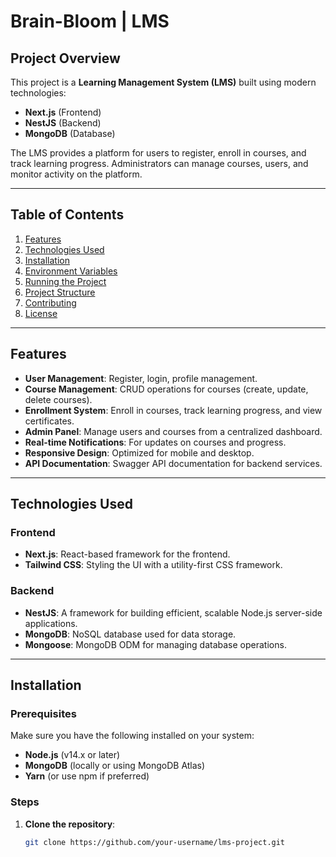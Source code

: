 # Brain-Bloom | LMS

## Project Overview

This project is a **Learning Management System (LMS)** built using modern technologies:
- **Next.js** (Frontend)
- **NestJS** (Backend)
- **MongoDB** (Database)

The LMS provides a platform for users to register, enroll in courses, and track learning progress. Administrators can manage courses, users, and monitor activity on the platform.

---

## Table of Contents

1. [Features](#features)
2. [Technologies Used](#technologies-used)
3. [Installation](#installation)
4. [Environment Variables](#environment-variables)
5. [Running the Project](#running-the-project)
6. [Project Structure](#project-structure)
7. [Contributing](#contributing)
8. [License](#license)

---

## Features

- **User Management**: Register, login, profile management.
- **Course Management**: CRUD operations for courses (create, update, delete courses).
- **Enrollment System**: Enroll in courses, track learning progress, and view certificates.
- **Admin Panel**: Manage users and courses from a centralized dashboard.
- **Real-time Notifications**: For updates on courses and progress.
- **Responsive Design**: Optimized for mobile and desktop.
- **API Documentation**: Swagger API documentation for backend services.

---

## Technologies Used

### Frontend
- **Next.js**: React-based framework for the frontend.
- **Tailwind CSS**: Styling the UI with a utility-first CSS framework.

### Backend
- **NestJS**: A framework for building efficient, scalable Node.js server-side applications.
- **MongoDB**: NoSQL database used for data storage.
- **Mongoose**: MongoDB ODM for managing database operations.

---

## Installation

### Prerequisites

Make sure you have the following installed on your system:
- **Node.js** (v14.x or later)
- **MongoDB** (locally or using MongoDB Atlas)
- **Yarn** (or use npm if preferred)

### Steps

1. **Clone the repository**:

   ```bash
   git clone https://github.com/your-username/lms-project.git

